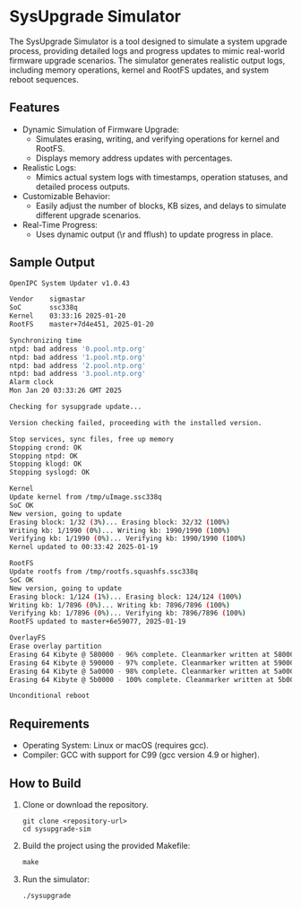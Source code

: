 # SysUpgrade Simulator

The SysUpgrade Simulator is a tool designed to simulate a system upgrade process, providing detailed logs and progress updates to mimic real-world firmware upgrade scenarios. The simulator generates realistic output logs, including memory operations, kernel and RootFS updates, and system reboot sequences.


 ## Features

* Dynamic Simulation of Firmware Upgrade:
	* Simulates erasing, writing, and verifying operations for kernel and RootFS.
	* Displays memory address updates with percentages.
* Realistic Logs:
	* Mimics actual system logs with timestamps, operation statuses, and detailed process outputs.
* Customizable Behavior:
	* Easily adjust the number of blocks, KB sizes, and delays to simulate different upgrade scenarios.
* Real-Time Progress:
	* Uses dynamic output (\r and fflush) to update progress in place.



## Sample Output
```bash
OpenIPC System Updater v1.0.43

Vendor    sigmastar
SoC       ssc338q
Kernel    03:33:16 2025-01-20
RootFS    master+7d4e451, 2025-01-20

Synchronizing time
ntpd: bad address '0.pool.ntp.org'
ntpd: bad address '1.pool.ntp.org'
ntpd: bad address '2.pool.ntp.org'
ntpd: bad address '3.pool.ntp.org'
Alarm clock
Mon Jan 20 03:33:26 GMT 2025

Checking for sysupgrade update...

Version checking failed, proceeding with the installed version.

Stop services, sync files, free up memory
Stopping crond: OK
Stopping ntpd: OK
Stopping klogd: OK
Stopping syslogd: OK

Kernel
Update kernel from /tmp/uImage.ssc338q
SoC OK
New version, going to update
Erasing block: 1/32 (3%)... Erasing block: 32/32 (100%)
Writing kb: 1/1990 (0%)... Writing kb: 1990/1990 (100%)
Verifying kb: 1/1990 (0%)... Verifying kb: 1990/1990 (100%)
Kernel updated to 00:33:42 2025-01-19

RootFS
Update rootfs from /tmp/rootfs.squashfs.ssc338q
SoC OK
New version, going to update
Erasing block: 1/124 (1%)... Erasing block: 124/124 (100%)
Writing kb: 1/7896 (0%)... Writing kb: 7896/7896 (100%)
Verifying kb: 1/7896 (0%)... Verifying kb: 7896/7896 (100%)
RootFS updated to master+6e59077, 2025-01-19

OverlayFS
Erase overlay partition
Erasing 64 Kibyte @ 580000 - 96% complete. Cleanmarker written at 580000.
Erasing 64 Kibyte @ 590000 - 97% complete. Cleanmarker written at 590000.
Erasing 64 Kibyte @ 5a0000 - 98% complete. Cleanmarker written at 5a0000.
Erasing 64 Kibyte @ 5b0000 - 100% complete. Cleanmarker written at 5b0000.

Unconditional reboot
```

## Requirements

* Operating System: Linux or macOS (requires gcc).
* Compiler: GCC with support for C99 (gcc version 4.9 or higher).

## How to Build

1. Clone or download the repository.
	```
	git clone <repository-url>
	cd sysupgrade-sim
	```
2. Build the project using the provided Makefile:
	```Makefile
	make
	```
3. Run the simulator:
	```bash
	./sysupgrade
	```